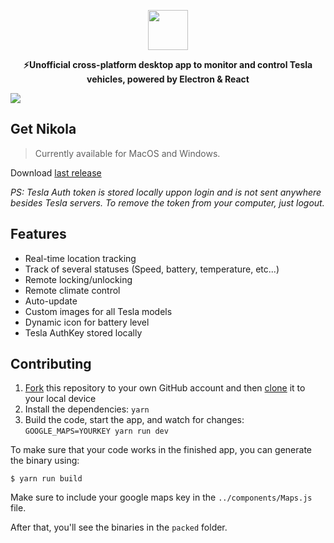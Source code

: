 <p align="center">
  <img src="https://firebasestorage.googleapis.com/v0/b/nikola-ffeaf.appspot.com/o/logonovo.svg?alt=media&token=0370731f-6240-41bb-bb30-db1db4947655" height="64">
  <p align="center"><strong>⚡Unofficial cross-platform desktop app to monitor and control Tesla vehicles, powered by Electron & React</strong><p>
<img src="https://firebasestorage.googleapis.com/v0/b/nikola-ffeaf.appspot.com/o/newbg.png?alt=media&token=57f736b0-59e7-44b4-968f-915e44e5c4f8">

## Get Nikola

> Currently available for MacOS and Windows.

Download [last release](https://github.com/geraldoramos/nikola/releases/latest)

*PS: Tesla Auth token is stored locally uppon login and is not sent anywhere besides Tesla servers. To remove the token from your computer, just logout.*

## Features

* Real-time location tracking
* Track of several statuses (Speed, battery, temperature, etc...)
* Remote locking/unlocking
* Remote climate control
* Auto-update
* Custom images for all Tesla models
* Dynamic icon for battery level
* Tesla AuthKey stored locally



## Contributing

1. [Fork](https://help.github.com/articles/fork-a-repo/) this repository to your own GitHub account and then [clone](https://help.github.com/articles/cloning-a-repository/) it to your local device
2. Install the dependencies: `yarn`
3. Build the code, start the app, and watch for changes: `GOOGLE_MAPS=YOURKEY yarn run dev`

To make sure that your code works in the finished app, you can generate the binary using:

```
$ yarn run build
```

Make sure to include your google maps key in the `../components/Maps.js` file.

After that, you'll see the binaries in the `packed` folder.

